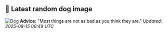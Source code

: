## 🐶 Latest random dog image
![Dog](https://images.dog.ceo/breeds/springer-english/n02102040_735.jpg)
**Advice:** "Most things are not as bad as you think they are."
*Updated: 2025-08-15 06:49 UTC*
